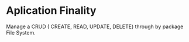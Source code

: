 # Aplication Finality 

Manage a CRUD ( CREATE, READ, UPDATE, DELETE) through by package 
File System.

